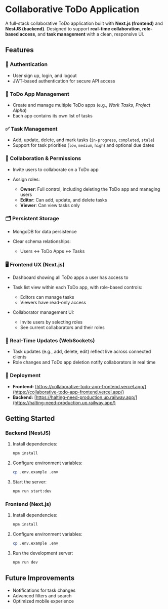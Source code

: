 # Collaborative ToDo Application

A full-stack collaborative ToDo application built with **Next.js (frontend)** and **NestJS (backend)**. Designed to support **real-time collaboration**, **role-based access**, and **task management** with a clean, responsive UI.

## Features

### 🔐 Authentication

* User sign up, login, and logout
* JWT-based authentication for secure API access

### 📂 ToDo App Management

* Create and manage multiple ToDo apps (e.g., *Work Tasks*, *Project Alpha*)
* Each app contains its own list of tasks

### ✅ Task Management

* Add, update, delete, and mark tasks (`in-progress`, `completed`, `stale`)
* Support for task priorities (`low`, `medium`, `high`) and optional due dates

### 👥 Collaboration & Permissions

* Invite users to collaborate on a ToDo app
* Assign roles:

  * **Owner**: Full control, including deleting the ToDo app and managing users
  * **Editor**: Can add, update, and delete tasks
  * **Viewer**: Can view tasks only

### 🗂️ Persistent Storage

* MongoDB for data persistence
* Clear schema relationships:

  * Users ↔️ ToDo Apps ↔️ Tasks

### 🖥️ Frontend UX (Next.js)

* Dashboard showing all ToDo apps a user has access to
* Task list view within each ToDo app, with role-based controls:

  * Editors can manage tasks
  * Viewers have read-only access
* Collaborator management UI:

  * Invite users by selecting roles
  * See current collaborators and their roles

### 🔄 Real-Time Updates (WebSockets)

* Task updates (e.g., add, delete, edit) reflect live across connected clients
* Role changes and ToDo app deletion notify collaborators in real time

### 🚀 Deployment

* **Frontend:** [https://collaborative-todo-app-frontend.vercel.app/](https://collaborative-todo-app-frontend.vercel.app/)
* **Backend:** [https://halting-need-production.up.railway.app/](https://halting-need-production.up.railway.app/)

## Getting Started

### Backend (NestJS)

1. Install dependencies:

   ```bash
   npm install
   ```
2. Configure environment variables:

   ```bash
   cp .env.example .env
   ```
3. Start the server:

   ```bash
   npm run start:dev
   ```

### Frontend (Next.js)

1. Install dependencies:

   ```bash
   npm install
   ```
2. Configure environment variables:

   ```bash
   cp .env.example .env
   ```
3. Run the development server:

   ```bash
   npm run dev
   ```

## Future Improvements

* Notifications for task changes
* Advanced filters and search
* Optimized mobile experience
